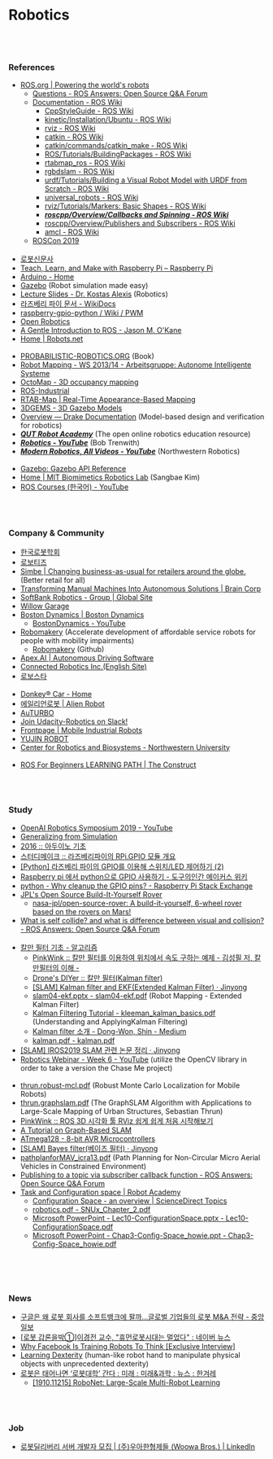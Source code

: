 Robotics
==========


 <br/><br/>


### References
- [ROS.org | Powering the world's robots](https://www.ros.org/)
    - [Questions - ROS Answers: Open Source Q&A Forum](https://answers.ros.org/questions/)
    - [Documentation - ROS Wiki](http://wiki.ros.org/)
        - [CppStyleGuide - ROS Wiki](http://wiki.ros.org/CppStyleGuide)
        - [kinetic/Installation/Ubuntu - ROS Wiki](https://wiki.ros.org/kinetic/Installation/Ubuntu)
        - [rviz - ROS Wiki](http://wiki.ros.org/rviz)
        - [catkin - ROS Wiki](http://wiki.ros.org/catkin)
        - [catkin/commands/catkin_make - ROS Wiki](http://wiki.ros.org/catkin/commands/catkin_make)
        - [ROS/Tutorials/BuildingPackages - ROS Wiki](http://wiki.ros.org/ROS/Tutorials/BuildingPackages)
        - [rtabmap_ros - ROS Wiki](http://wiki.ros.org/rtabmap_ros)
        - [rgbdslam - ROS Wiki](http://wiki.ros.org/rgbdslam)
        - [urdf/Tutorials/Building a Visual Robot Model with URDF from Scratch - ROS Wiki](http://wiki.ros.org/urdf/Tutorials/Building%20a%20Visual%20Robot%20Model%20with%20URDF%20from%20Scratch)
        - [universal_robots - ROS Wiki](http://wiki.ros.org/action/show/universal_robots)
        - [rviz/Tutorials/Markers: Basic Shapes - ROS Wiki](http://wiki.ros.org/rviz/Tutorials/Markers%3A%20Basic%20Shapes)
        - [___roscpp/Overview/Callbacks and Spinning - ROS Wiki___](http://wiki.ros.org/roscpp/Overview/Callbacks%20and%20Spinning)
        - [roscpp/Overview/Publishers and Subscribers - ROS Wiki](http://wiki.ros.org/roscpp/Overview/Publishers%20and%20Subscribers)
        - [amcl - ROS Wiki](http://wiki.ros.org/amcl)
    - [ROSCon 2019](https://roscon.ros.org/2019/)  <br/><br/>
- [로봇신문사](http://www.irobotnews.com/)
- [Teach, Learn, and Make with Raspberry Pi – Raspberry Pi](https://www.raspberrypi.org/)
- [Arduino - Home](https://www.arduino.cc/) 
- [Gazebo](http://gazebosim.org/) (Robot simulation made easy)
- [Lecture Slides - Dr. Kostas Alexis](http://www.kostasalexis.com/lecture-slides.html) (Robotics)
- [라즈베리 파이 문서 - WikiDocs](https://wikidocs.net/book/483)
- [raspberry-gpio-python / Wiki / PWM](https://sourceforge.net/p/raspberry-gpio-python/wiki/PWM/)
- [Open Robotics](https://www.openrobotics.org/)
- [A Gentle Introduction to ROS - Jason M. O'Kane](https://cse.sc.edu/~jokane/agitr/)
- [Home | Robots.net](https://robots.net/)  <br/><br/>
- [PROBABILISTIC-ROBOTICS.ORG](http://www.probabilistic-robotics.org/) (Book)
- [Robot Mapping - WS 2013/14 - Arbeitsgruppe: Autonome Intelligente Systeme](http://ais.informatik.uni-freiburg.de/teaching/ws13/mapping/)
- [OctoMap - 3D occupancy mapping](https://octomap.github.io/)
- [ROS-Industrial](https://rosindustrial.org/)
- [RTAB-Map | Real-Time Appearance-Based Mapping](http://introlab.github.io/rtabmap/)
- [3DGEMS - 3D Gazebo Models](http://data.nvision2.eecs.yorku.ca/3DGEMS/)
- [Overview — Drake Documentation](https://drake.mit.edu/) (Model-based design and verification for robotics)
- [___QUT Robot Academy___](https://robotacademy.net.au/) (The open online robotics education resource)
- [___Robotics - YouTube___](https://www.youtube.com/playlist?list=PL_onPhFCkVQhuPiUxUW2lFHB39QsavEEA) (Bob Trenwith)
- [___Modern Robotics, All Videos - YouTube___](https://www.youtube.com/playlist?list=PLggLP4f-rq02vX0OQQ5vrCxbJrzamYDfx) (Northwestern Robotics)  <br/><br/>
- [Gazebo: Gazebo API Reference](http://osrf-distributions.s3.amazonaws.com/gazebo/api/1.6.3/index.html)
- [Home | MIT Biomimetics Robotics Lab](https://biomimetics.mit.edu/) (Sangbae Kim)
- [ROS Courses (한국어) - YouTube](https://www.youtube.com/playlist?list=PLRG6WP3c31_VIFtFAxSke2NG_DumVZPgw)


 <br/><br/>
 

### Company & Community
- [한국로봇학회](http://kros.org/)
- [로보티즈](http://www.robotis.com/)
- [Simbe | Changing business-as-usual for retailers around the globe.](https://www.simberobotics.com/) (Better retail for all)
- [Transforming Manual Machines Into Autonomous Solutions | Brain Corp](https://www.braincorp.com/)
- [SoftBank Robotics - Group | Global Site](https://www.softbankrobotics.com/)
- [Willow Garage](http://www.willowgarage.com/)
- [Boston Dynamics | Boston Dynamics](https://www.bostondynamics.com/)
    - [BostonDynamics - YouTube](https://www.youtube.com/user/BostonDynamics/featured)
- [Robomakery](https://www.robomakery.com/) (Accelerate development of affordable service robots for people with mobility impairments)
    - [Robomakery](https://github.com/robomakery) (Github)
- [Apex.AI | Autonomous Driving Software](https://www.apex.ai/)
- [Connected Robotics Inc.(English Site)](https://connected-robotics.com/)
- [로보스타](http://www.robostar.co.kr/kr/index.do)  <br/><br/>
- [Donkey® Car - Home](https://www.donkeycar.com/)
- [에일리언로봇 | Alien Robot](https://www.alienrobot.io/)
- [AuTURBO](https://github.com/AuTURBO)
- [Join Udacity-Robotics on Slack!](https://slackin.udacity.com/robotics)
- [Frontpage | Mobile Industrial Robots](https://www.mobile-industrial-robots.com/en/)
- [YUJIN ROBOT](https://yujinrobot.com/)
- [Center for Robotics and Biosystems - Northwestern University](https://robotics.northwestern.edu/)  <br/><br/>
- [ROS For Beginners LEARNING PATH | The Construct](https://www.theconstructsim.com/)


 <br/><br/>


### Study
- [OpenAI Robotics Symposium 2019 - YouTube](https://www.youtube.com/watch?v=WRsxoVB8Yng)
- [Generalizing from Simulation](https://openai.com/blog/generalizing-from-simulation/)
- [2016 :: 아두이노 기초](https://opentutorials.org/module/2106)
- [스터디메이크 :: 라즈베리파이의 RPi.GPIO 모듈 개요](https://studymake.tistory.com/498)
- [[Python] 라즈베리 파이의 GPIO를 이용해 스위치/LED 제어하기 (2)](https://junolefou.tistory.com/5)
- [Raspberry pi 에서 python으로 GPIO 사용하기 - 도구의인간 메이커스 위키](http://lhdangerous.godohosting.com/wiki/index.php/Raspberry_pi_%EC%97%90%EC%84%9C_python%EC%9C%BC%EB%A1%9C_GPIO_%EC%82%AC%EC%9A%A9%ED%95%98%EA%B8%B0)
- [python - Why cleanup the GPIO pins? - Raspberry Pi Stack Exchange](https://raspberrypi.stackexchange.com/questions/34363/why-cleanup-the-gpio-pins)
- [JPL's Open Source Build-It-Yourself Rover](https://opensourcerover.jpl.nasa.gov/#!/signup)
    - [nasa-jpl/open-source-rover: A build-it-yourself, 6-wheel rover based on the rovers on Mars!](https://github.com/nasa-jpl/open-source-rover)
- [What is self collide? and what is difference between visual and collision? - ROS Answers: Open Source Q&A Forum](https://answers.ros.org/question/304171/what-is-self-collide-and-what-is-difference-between-visual-and-collision/)  <br/><br/>
- [칼만 필터 기초 - 알고리즘](https://lovely-embedded.tistory.com/15)
    - [PinkWink :: 칼만 필터를 이용하여 위치에서 속도 구하는 예제 - 김성필 저, 칼만필터의 이해 -](https://pinkwink.kr/781)
    - [Drone's DIYer :: 칼만 필터(Kalman filter)](https://sharehobby.tistory.com/entry/%EC%B9%BC%EB%A7%8C-%ED%95%84%ED%84%B0Kalman-filter1)
    - [[SLAM] Kalman filter and EKF(Extended Kalman Filter) · Jinyong](http://jinyongjeong.github.io/2017/02/14/lec03_kalman_filter_and_EKF/)
    - [slam04-ekf.pptx - slam04-ekf.pdf](http://ais.informatik.uni-freiburg.de/teaching/ws13/mapping/pdf/slam04-ekf.pdf) (Robot Mapping - Extended Kalman Filter)
    - [Kalman Filtering Tutorial - kleeman_kalman_basics.pdf](http://biorobotics.ri.cmu.edu/papers/sbp_papers/integrated3/kleeman_kalman_basics.pdf) (Understanding and ApplyingKalman Filtering)
    - [Kalman filter 소개 - Dong-Won, Shin - Medium](https://medium.com/@celinachild/kalman-filter-%EC%86%8C%EA%B0%9C-395c2016b4d6)
    - [kalman.pdf - kalman.pdf](https://academic.csuohio.edu/simond/courses/eec644/kalman.pdf)
- [[SLAM] IROS2019 SLAM 관련 논문 정리 · Jinyong](http://jinyongjeong.github.io/2019/11/07/IROS2019_SLAM_list/)
- [Robotics Webinar - Week 6 - YouTube](https://www.youtube.com/watch?v=0H-OVbAhwqA) (utilize the OpenCV library in order to take a version the Chase Me project)  <br/><br/>
- [thrun.robust-mcl.pdf](http://robots.stanford.edu/papers/thrun.robust-mcl.pdf) (Robust Monte Carlo Localization for Mobile Robots)
- [thrun.graphslam.pdf](http://robot.cc/papers/thrun.graphslam.pdf) (The GraphSLAM Algorithm with Applications to Large-Scale Mapping of Urban Structures, Sebastian Thrun)
- [PinkWink :: ROS 3D 시각화 툴 RViz 쉽게 쉽게 처음 시작해보기](https://pinkwink.kr/903)
- [A Tutorial on Graph-Based SLAM](http://www2.informatik.uni-freiburg.de/~stachnis/pdf/grisetti10titsmag.pdf)
- [ATmega128 - 8-bit AVR Microcontrollers](https://www.microchip.com/wwwproducts/en/ATMEGA128)
- [[SLAM] Bayes filter(베이즈 필터) · Jinyong](http://jinyongjeong.github.io/2017/02/13/lec01_SLAM_bayes_filter/)
- [pathplanforMAV_icra13.pdf](https://www.cs.cmu.edu/~maxim/files/pathplanforMAV_icra13.pdf) (Path Planning for Non-Circular Micro Aerial Vehicles in Constrained Environment)
- [Publishing to a topic via subscriber callback function - ROS Answers: Open Source Q&A Forum](https://answers.ros.org/question/59725/publishing-to-a-topic-via-subscriber-callback-function/)
- [Task and Configuration space | Robot Academy](https://robotacademy.net.au/lesson/task-and-configuration-space/)
    - [Configuration Space - an overview | ScienceDirect Topics](https://www.sciencedirect.com/topics/engineering/configuration-space)
    - [robotics.pdf - SNUx_Chapter_2.pdf](http://robotics.snu.ac.kr/edX/2014-1/lecturenotes/SNUx_Chapter_2.pdf)
    - [Microsoft PowerPoint - Lec10-ConfigurationSpace.pptx - Lec10-ConfigurationSpace.pdf](http://courses.csail.mit.edu/6.141/spring2010/pub/lectures/Lec10-ConfigurationSpace.pdf)
    - [Microsoft PowerPoint - Chap3-Config-Space_howie.ppt - Chap3-Config-Space_howie.pdf](https://www.cs.cmu.edu/~motionplanning/lecture/Chap3-Config-Space_howie.pdf)  <br/><br/>


 <br/><br/>


### News
- [구글은 왜 로봇 회사를 소프트뱅크에 팔까…글로벌 기업들의 로봇 M&A 전략 - 중앙일보](https://news.joins.com/article/21660475)
- [[로봇 갑론을박①]이경전 교수,  "휴먼로봇시대는 멀었다" : 네이버 뉴스](https://news.naver.com/main/read.nhn?mode=LSD&mid=sec&oid=008&aid=0003323614&sid1=001)
- [Why Facebook Is Training Robots To Think [Exclusive Interview]](https://www.forbes.com/sites/cognitiveworld/2019/09/03/exclusive-interview-why-facebook-is-training-robots-to-think/#23aef5f312c2)
- [Learning Dexterity](https://openai.com/blog/learning-dexterity/) (human-like robot hand to manipulate physical objects with unprecedented dexterity)
- [로봇은 태어나면 ‘로봇대학’ 간다 : 미래 : 미래&과학 : 뉴스 : 한겨레](http://www.hani.co.kr/arti/science/future/916665.html)
    - [[1910.11215] RoboNet: Large-Scale Multi-Robot Learning](https://arxiv.org/abs/1910.11215)


 <br/><br/>


### Job
- [로봇딜리버리 서버 개발자 모집 | (주)우아한형제들 (Woowa Bros.) | LinkedIn](https://www.linkedin.com/jobs/view/1462345411/)


 <br/><br/>





